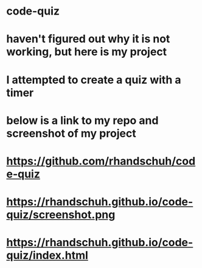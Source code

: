 # code-quiz

# haven't figured out why it is not working, but here is my project
# I attempted to create a quiz with a timer
# below is a link to my repo and screenshot of my project

# https://github.com/rhandschuh/code-quiz
# https://rhandschuh.github.io/code-quiz/screenshot.png
# https://rhandschuh.github.io/code-quiz/index.html